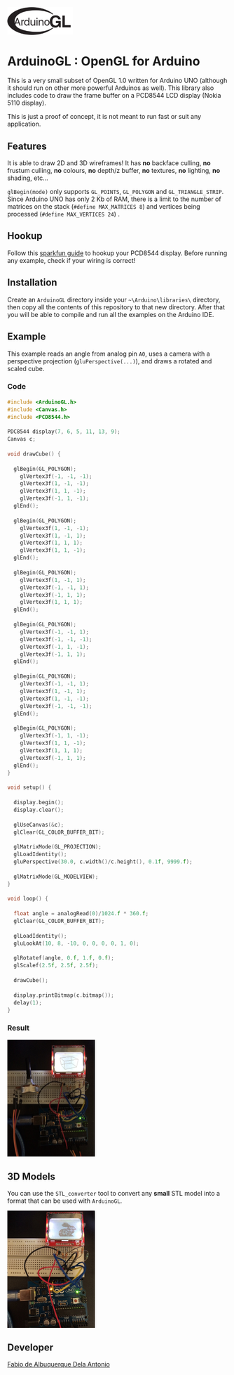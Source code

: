 
<img src="/arduinogl.png?raw=true" width="150">

# ArduinoGL : OpenGL for Arduino

This is a very small subset of OpenGL 1.0 written for Arduino UNO (although it should run on other more powerful Arduinos as well). This library also includes code to draw the frame buffer on a PCD8544 LCD display (Nokia 5110 display).

This is just a proof of concept, it is not meant to run fast or suit any application.

## Features

It is able to draw 2D and 3D wireframes! It has **no** backface culling, **no** frustum culling, **no** colours, **no** depth/z buffer, **no** textures, **no** lighting, **no** shading, etc...

`glBegin(mode)` only supports `GL_POINTS`, `GL_POLYGON` and `GL_TRIANGLE_STRIP`.
Since Arduino UNO has only 2 Kb of RAM, there is a limit to the number of matrices on the stack (`#define MAX_MATRICES 8`) and vertices being processed (`#define MAX_VERTICES 24`) .

## Hookup

Follow this [sparkfun guide](https://learn.sparkfun.com/tutorials/graphic-lcd-hookup-guide) to hookup your PCD8544 display. Before running any example, check if your wiring is correct!

## Installation

Create an `ArduinoGL` directory inside your `~\Arduino\libraries\` directory, then copy all the contents of this repository to that new directory. After that you will be able to compile and run all the examples on the Arduino IDE.

## Example

This example reads an angle from analog pin `A0`, uses a camera with a perspective projection (`gluPerspective(...)`), and draws a rotated and scaled cube.

### Code
```c
#include <ArduinoGL.h>
#include <Canvas.h>
#include <PCD8544.h>

PDC8544 display(7, 6, 5, 11, 13, 9);
Canvas c;

void drawCube() {                

  glBegin(GL_POLYGON);
    glVertex3f(-1, -1, -1);
    glVertex3f(1, -1, -1);
    glVertex3f(1, 1, -1);
    glVertex3f(-1, 1, -1);
  glEnd();

  glBegin(GL_POLYGON);
    glVertex3f(1, -1, -1);
    glVertex3f(1, -1, 1);
    glVertex3f(1, 1, 1);
    glVertex3f(1, 1, -1);
  glEnd();

  glBegin(GL_POLYGON);
    glVertex3f(1, -1, 1);
    glVertex3f(-1, -1, 1);
    glVertex3f(-1, 1, 1);
    glVertex3f(1, 1, 1);
  glEnd();

  glBegin(GL_POLYGON);
    glVertex3f(-1, -1, 1);
    glVertex3f(-1, -1, -1);
    glVertex3f(-1, 1, -1);
    glVertex3f(-1, 1, 1);
  glEnd();

  glBegin(GL_POLYGON);
    glVertex3f(-1, -1, 1);
    glVertex3f(1, -1, 1);
    glVertex3f(1, -1, -1);
    glVertex3f(-1, -1, -1);
  glEnd();

  glBegin(GL_POLYGON);
    glVertex3f(-1, 1, -1);
    glVertex3f(1, 1, -1);
    glVertex3f(1, 1, 1);
    glVertex3f(-1, 1, 1);
  glEnd();
}

void setup() {

  display.begin();
  display.clear();
  
  glUseCanvas(&c);
  glClear(GL_COLOR_BUFFER_BIT);
    
  glMatrixMode(GL_PROJECTION);
  glLoadIdentity();
  gluPerspective(30.0, c.width()/c.height(), 0.1f, 9999.f);
    
  glMatrixMode(GL_MODELVIEW);
}

void loop() {
  
  float angle = analogRead(0)/1024.f * 360.f;
  glClear(GL_COLOR_BUFFER_BIT); 
  
  glLoadIdentity();
  gluLookAt(10, 8, -10, 0, 0, 0, 0, 1, 0);
    
  glRotatef(angle, 0.f, 1.f, 0.f);
  glScalef(2.5f, 2.5f, 2.5f);
  
  drawCube();
  
  display.printBitmap(c.bitmap());
  delay(1);
}
```

### Result

<img src="/cube.jpg?raw=true" width="200">

## 3D Models

You can use the `STL_converter` tool to convert any **small** STL model into a format that can be used with `ArduinoGL`. 

<img src="/stanford_bunny.jpg?raw=true" width="200">

## Developer
[Fabio de Albuquerque Dela Antonio](http://fabio914.blogspot.com)


